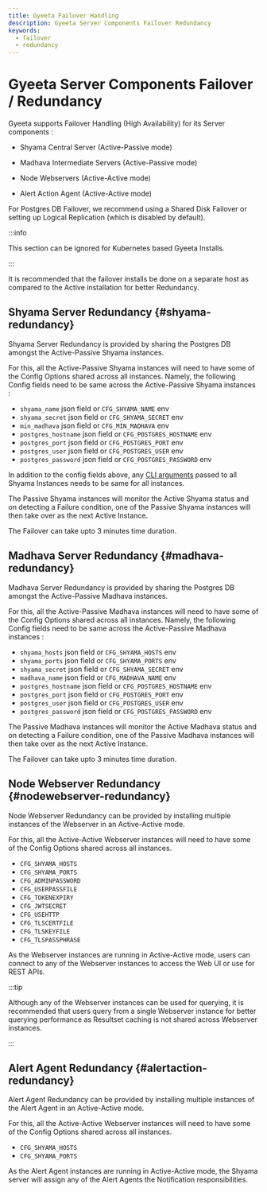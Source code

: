 ```yaml
---
title: Gyeeta Failover Handling
description: Gyeeta Server Components Failover Redundancy
keywords:
  - failover
  - redundancy
---
```


# Gyeeta Server Components Failover / Redundancy

Gyeeta supports Failover Handling (High Availability) for its Server components :

- Shyama Central Server (Active-Passive mode)

- Madhava Intermediate Servers (Active-Passive mode)

- Node Webservers (Active-Active mode)

- Alert Action Agent (Active-Active mode)

For Postgres DB Failover, we recommend using a Shared Disk Failover or setting up Logical Replication (which is
disabled by default).

:::info

This section can be ignored for Kubernetes based Gyeeta Installs.

:::

It is recommended that the failover installs be done on a separate host as compared to the Active installation
for better Redundancy.

## Shyama Server Redundancy {#shyama-redundancy}

Shyama Server Redundancy is provided by sharing the Postgres DB amongst the Active-Passive Shyama instances.

For this, all the Active-Passive Shyama instances will need to have some of the Config Options shared across all instances.
Namely, the following Config fields need to be same across the Active-Passive Shyama instances :

- `shyama_name` json field or `CFG_SHYAMA_NAME` env
- `shyama_secret` json field or `CFG_SHYAMA_SECRET` env
- `min_madhava` json field or `CFG_MIN_MADHAVA` env
- `postgres_hostname` json field or `CFG_POSTGRES_HOSTNAME` env
- `postgres_port` json field or `CFG_POSTGRES_PORT` env
- `postgres_user` json field or `CFG_POSTGRES_USER` env
- `postgres_password` json field or `CFG_POSTGRES_PASSWORD` env

In addition to the config fields above, any [CLI arguments](./shyama_install#cli-args) passed to all Shyama Instances needs to be same for all instances.

The Passive Shyama instances will monitor the Active Shyama status and on detecting a Failure condition,
one of the Passive Shyama instances will then take over as the next Active Instance.

The Failover can take upto 3 minutes time duration.


## Madhava Server Redundancy {#madhava-redundancy}

Madhava Server Redundancy is provided by sharing the Postgres DB amongst the Active-Passive Madhava instances.

For this, all the Active-Passive Madhava instances will need to have some of the Config Options shared across all instances.
Namely, the following Config fields need to be same across the Active-Passive Madhava instances :

- `shyama_hosts` json field or `CFG_SHYAMA_HOSTS` env
- `shyama_ports` json field or `CFG_SHYAMA_PORTS` env
- `shyama_secret` json field or `CFG_SHYAMA_SECRET` env
- `madhava_name` json field or `CFG_MADHAVA_NAME` env
- `postgres_hostname` json field or `CFG_POSTGRES_HOSTNAME` env
- `postgres_port` json field or `CFG_POSTGRES_PORT` env
- `postgres_user` json field or `CFG_POSTGRES_USER` env
- `postgres_password` json field or `CFG_POSTGRES_PASSWORD` env


The Passive Madhava instances will monitor the Active Madhava status and on detecting a Failure condition,
one of the Passive Madhava instances will then take over as the next Active Instance.

The Failover can take upto 3 minutes time duration.


## Node Webserver Redundancy {#nodewebserver-redundancy}

Node Webserver Redundancy can be provided by installing multiple instances of the Webserver in an Active-Active mode.

For this, all the Active-Active Webserver instances will need to have some of the Config Options shared across all instances.

- `CFG_SHYAMA_HOSTS`
- `CFG_SHYAMA_PORTS`
- `CFG_ADMINPASSWORD`
- `CFG_USERPASSFILE`
- `CFG_TOKENEXPIRY`
- `CFG_JWTSECRET`
- `CFG_USEHTTP`
- `CFG_TLSCERTFILE`
- `CFG_TLSKEYFILE`
- `CFG_TLSPASSPHRASE`

As the Webserver instances are running in Active-Active mode, users can connect to any of the Webserver instances to
access the Web UI or use for REST APIs.

:::tip

Although any of the Webserver instances can be used for querying, it is recommended that users query from a single
Webserver instance for better querying performance as Resultset caching is not shared across Webserver instances.

:::


## Alert Agent Redundancy {#alertaction-redundancy}

Alert Agent Redundancy can be provided by installing multiple instances of the Alert Agent in an Active-Active mode.

For this, all the Active-Active Webserver instances will need to have some of the Config Options shared across all instances.

- `CFG_SHYAMA_HOSTS`
- `CFG_SHYAMA_PORTS`

As the Alert Agent instances are running in Active-Active mode, the Shyama server will assign any of the Alert Agents the
Notification responsibilities.



